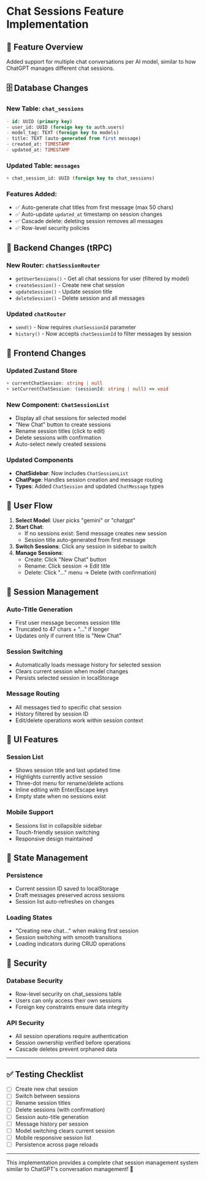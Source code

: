 # Chat Sessions Feature Implementation

## 🎯 Feature Overview
Added support for multiple chat conversations per AI model, similar to how ChatGPT manages different chat sessions.

## 🗄️ Database Changes

### New Table: `chat_sessions`
```sql
- id: UUID (primary key)
- user_id: UUID (foreign key to auth.users)
- model_tag: TEXT (foreign key to models)
- title: TEXT (auto-generated from first message)
- created_at: TIMESTAMP
- updated_at: TIMESTAMP
```

### Updated Table: `messages`
```sql
+ chat_session_id: UUID (foreign key to chat_sessions)
```

### Features Added:
- ✅ Auto-generate chat titles from first message (max 50 chars)
- ✅ Auto-update `updated_at` timestamp on session changes
- ✅ Cascade delete: deleting session removes all messages
- ✅ Row-level security policies

## 🔧 Backend Changes (tRPC)

### New Router: `chatSessionRouter`
- `getUserSessions()` - Get all chat sessions for user (filtered by model)
- `createSession()` - Create new chat session
- `updateSession()` - Update session title
- `deleteSession()` - Delete session and all messages

### Updated `chatRouter`
- `send()` - Now requires `chatSessionId` parameter
- `history()` - Now accepts `chatSessionId` to filter messages by session

## 🎨 Frontend Changes

### Updated Zustand Store
```typescript
+ currentChatSession: string | null
+ setCurrentChatSession: (sessionId: string | null) => void
```

### New Component: `ChatSessionList`
- Display all chat sessions for selected model
- "New Chat" button to create sessions
- Rename session titles (click to edit)
- Delete sessions with confirmation
- Auto-select newly created sessions

### Updated Components
- **ChatSidebar**: Now includes `ChatSessionList`
- **ChatPage**: Handles session creation and message routing
- **Types**: Added `ChatSession` and updated `ChatMessage` types

## 🎯 User Flow

1. **Select Model**: User picks "gemini" or "chatgpt"
2. **Start Chat**: 
   - If no sessions exist: Send message creates new session
   - Session title auto-generated from first message
3. **Switch Sessions**: Click any session in sidebar to switch
4. **Manage Sessions**:
   - Create: Click "New Chat" button
   - Rename: Click session → Edit title
   - Delete: Click "..." menu → Delete (with confirmation)

## 🔄 Session Management

### Auto-Title Generation
- First user message becomes session title
- Truncated to 47 chars + "..." if longer
- Updates only if current title is "New Chat"

### Session Switching
- Automatically loads message history for selected session
- Clears current session when model changes
- Persists selected session in localStorage

### Message Routing
- All messages tied to specific chat session
- History filtered by session ID
- Edit/delete operations work within session context

## 🎨 UI Features

### Session List
- Shows session title and last updated time
- Highlights currently active session
- Three-dot menu for rename/delete actions
- Inline editing with Enter/Escape keys
- Empty state when no sessions exist

### Mobile Support
- Sessions list in collapsible sidebar
- Touch-friendly session switching
- Responsive design maintained

## 📱 State Management

### Persistence
- Current session ID saved to localStorage
- Draft messages preserved across sessions
- Session list auto-refreshes on changes

### Loading States
- "Creating new chat..." when making first session
- Session switching with smooth transitions
- Loading indicators during CRUD operations

## 🔐 Security

### Database Security
- Row-level security on chat_sessions table
- Users can only access their own sessions
- Foreign key constraints ensure data integrity

### API Security
- All session operations require authentication
- Session ownership verified before operations
- Cascade deletes prevent orphaned data

---

## ✅ Testing Checklist

- [ ] Create new chat session
- [ ] Switch between sessions
- [ ] Rename session titles
- [ ] Delete sessions (with confirmation)
- [ ] Session auto-title generation
- [ ] Message history per session
- [ ] Model switching clears current session
- [ ] Mobile responsive session list
- [ ] Persistence across page reloads

---

This implementation provides a complete chat session management system similar to ChatGPT's conversation management! 🎉